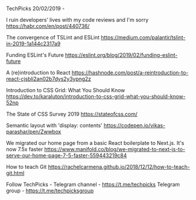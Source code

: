 TechPicks 20/02/2019 -

I ruin developers’ lives with my code reviews and I'm sorry
https://habr.com/en/post/440736/

The convergence of TSLint and ESLint
https://medium.com/palantir/tslint-in-2019-1a144c2317a9

Funding ESLint's Future
https://eslint.org/blog/2019/02/funding-eslint-future

A (re)introduction to React
https://hashnode.com/post/a-reintroduction-to-react-cjsbli2an02b7dys2y3ypng2z

Introduction to CSS Grid: What You Should Know
https://dev.to/karaluton/introduction-to-css-grid-what-you-should-know-52np

The State of CSS Survey 2019
https://stateofcss.com/

Semantic layout with 'display: contents'
https://codepen.io/vikas-parashar/pen/Zwwbox

We migrated our home page from a basic React boilerplate to Next.js. It's now 7.5x faster
https://www.manifold.co/blog/we-migrated-to-next-js-to-serve-our-home-page-7-5-faster-559443219c84

How to teach Git
https://rachelcarmena.github.io/2018/12/12/how-to-teach-git.html

Follow TechPicks -
Telegram channel - https://t.me/techpicks
Telegram group - https://t.me/techpicksgroup